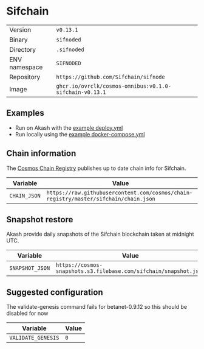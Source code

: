 # Sifchain

| | |
|---|---|
|Version|`v0.13.1`|
|Binary|`sifnoded`|
|Directory|`.sifnoded`|
|ENV namespace|`SIFNODED`|
|Repository|`https://github.com/Sifchain/sifnode`|
|Image|`ghcr.io/ovrclk/cosmos-omnibus:v0.1.0-sifchain-v0.13.1`|

## Examples

- Run on Akash with the [example deploy.yml](./deploy.yml)
- Run locally using the [example docker-compose.yml](./docker-compose.yml)

## Chain information

The [Cosmos Chain Registry](https://github.com/cosmos/chain-registry) publishes up to date chain info for Sifchain.

|Variable|Value|
|---|---|
|`CHAIN_JSON`|`https://raw.githubusercontent.com/cosmos/chain-registry/master/sifchain/chain.json`|

## Snapshot restore

Akash provide daily snapshots of the Sifchain blockchain taken at midnight UTC.

|Variable|Value|
|---|---|
|`SNAPSHOT_JSON`|`https://cosmos-snapshots.s3.filebase.com/sifchain/snapshot.json`|

## Suggested configuration

The validate-genesis command fails for betanet-0.9.12 so this should be disabled for now

|Variable|Value|
|---|---|
|`VALIDATE_GENESIS`|`0`|
